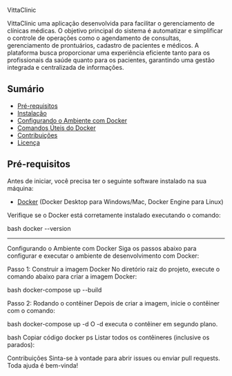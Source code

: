 VittaClinic

VittaClinic uma aplicação desenvolvida para facilitar o gerenciamento de clínicas médicas. O objetivo principal do sistema é automatizar e simplificar o controle de operações como o agendamento de consultas, gerenciamento de prontuários, cadastro de pacientes e médicos. A plataforma busca proporcionar uma experiência eficiente tanto para os profissionais da saúde quanto para os pacientes, garantindo uma gestão integrada e centralizada de informações.

## Sumário

- [Pré-requisitos](#pré-requisitos)
- [Instalação](#instalação)
- [Configurando o Ambiente com Docker](#configurando-o-ambiente-com-docker)
- [Comandos Úteis do Docker](#comandos-úteis-do-docker)
- [Contribuições](#contribuições)
- [Licença](#licença)

## Pré-requisitos

Antes de iniciar, você precisa ter o seguinte software instalado na sua máquina:

- [Docker](https://www.docker.com/get-started) (Docker Desktop para Windows/Mac, Docker Engine para Linux)

Verifique se o Docker está corretamente instalado executando o comando:

bash
docker --version

-------------------------------------------------------------------------------------------------------------

Configurando o Ambiente com Docker
Siga os passos abaixo para configurar e executar o ambiente de desenvolvimento com Docker:

Passo 1: Construir a imagem Docker
No diretório raiz do projeto, execute o comando abaixo para criar a imagem Docker:

bash
docker-compose up --build

Passo 2: Rodando o contêiner
Depois de criar a imagem, inicie o contêiner com o comando:

bash
docker-compose up -d
O -d executa o contêiner em segundo plano.

bash
Copiar código
docker ps
Listar todos os contêineres (inclusive os parados):

Contribuições
Sinta-se à vontade para abrir issues ou enviar pull requests. Toda ajuda é bem-vinda!
